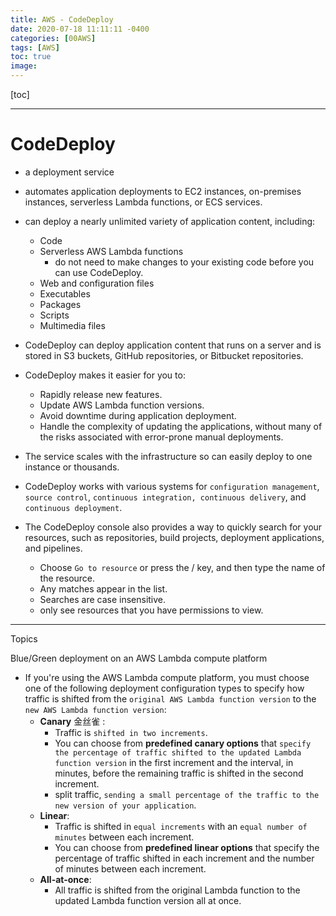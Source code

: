 ```yaml
---
title: AWS - CodeDeploy
date: 2020-07-18 11:11:11 -0400
categories: [00AWS]
tags: [AWS]
toc: true
image:
---
```


[toc]

---

# CodeDeploy

- a deployment service 
- automates application deployments to EC2 instances, on-premises instances, serverless Lambda functions, or ECS services.
- can deploy a nearly unlimited variety of application content, including:
  - Code
  - Serverless AWS Lambda functions
    - do not need to make changes to your existing code before you can use CodeDeploy.
  - Web and configuration files
  - Executables
  - Packages
  - Scripts
  - Multimedia files


- CodeDeploy can deploy application content that runs on a server and is stored in S3 buckets, GitHub repositories, or Bitbucket repositories. 

- CodeDeploy makes it easier for you to:
  - Rapidly release new features.
  - Update AWS Lambda function versions.
  - Avoid downtime during application deployment.
  - Handle the complexity of updating the applications, without many of the risks associated with error-prone manual deployments.

- The service scales with the infrastructure so can easily deploy to one instance or thousands.
- CodeDeploy works with various systems for `configuration management`, `source control`, `continuous integration, continuous delivery`, and `continuous deployment`.
- The CodeDeploy console also provides a way to quickly search for your resources, such as repositories, build projects, deployment applications, and pipelines. 
  - Choose `Go to resource` or press the / key, and then type the name of the resource. 
  - Any matches appear in the list. 
  - Searches are case insensitive.
  - only see resources that you have permissions to view. 


---


Topics

Blue/Green deployment on an AWS Lambda compute platform
- If you're using the AWS Lambda compute platform, you must choose one of the following deployment configuration types to specify how traffic is shifted from the `original AWS Lambda function version` to the `new AWS Lambda function version`:
  - **Canary** 金丝雀 : 
    - Traffic is `shifted in two increments`. 
    - You can choose from **predefined canary options** that `specify the percentage of traffic shifted to the updated Lambda function version` in the first increment and the interval, in minutes, before the remaining traffic is shifted in the second increment.
    - split traffic, `sending a small percentage of the traffic to the new version of your application`.
  - **Linear**: 
    - Traffic is shifted in `equal increments` with an `equal number of minutes` between each increment. 
    - You can choose from **predefined linear options** that specify the percentage of traffic shifted in each increment and the number of minutes between each increment.
  - **All-at-once**: 
    - All traffic is shifted from the original Lambda function to the updated Lambda function version all at once.
